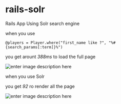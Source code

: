 # rails-solr
Rails App Using Solr search engine

when you use 

`@players = Player.where("first_name like ?", "%#{search_params[:term]}%")`

you get arount *388ms* to load the full page

![enter image description here](https://i.imgur.com/kBQloOz.png)

when you use Solr

you get *92* ro render all the page

![enter image description here](https://i.imgur.com/R0EJmLW.png)
